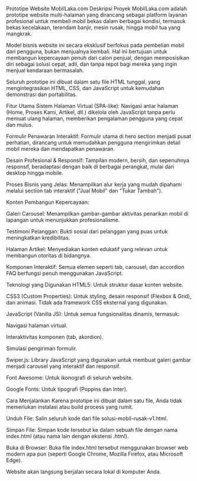 Prototipe Website MobilLaka.com
Deskripsi Proyek
MobilLaka.com adalah prototipe website multi-halaman yang dirancang sebagai platform layanan profesional untuk membeli mobil bekas dalam berbagai kondisi, termasuk bekas kecelakaan, terendam banjir, mesin rusak, hingga mobil tua yang mangkrak.

Model bisnis website ini secara eksklusif berfokus pada pembelian mobil dari pengguna, bukan menjualnya kembali. Hal ini bertujuan untuk membangun kepercayaan penuh dari calon penjual, dengan memposisikan diri sebagai solusi cepat, adil, dan tanpa repot bagi mereka yang ingin menjual kendaraan bermasalah.

Seluruh prototipe ini dibuat dalam satu file HTML tunggal, yang mengintegrasikan HTML, CSS, dan JavaScript untuk kemudahan demonstrasi dan portabilitas.

Fitur Utama
Sistem Halaman Virtual (SPA-like): Navigasi antar halaman (Home, Proses Kami, Artikel, dll.) dikelola oleh JavaScript tanpa perlu memuat ulang halaman, memberikan pengalaman pengguna yang cepat dan mulus.

Formulir Penawaran Interaktif: Formulir utama di hero section menjadi pusat perhatian, dirancang untuk memudahkan pengguna mengirimkan detail mobil mereka dan mendapatkan penawaran.

Desain Profesional & Responsif: Tampilan modern, bersih, dan sepenuhnya responsif, beradaptasi dengan baik di berbagai perangkat, mulai dari desktop hingga mobile.

Proses Bisnis yang Jelas: Menampilkan alur kerja yang mudah dipahami melalui section tab interaktif ("Jual Mobil" dan "Tukar Tambah").

Konten Pembangun Kepercayaan:

Galeri Carousel: Menampilkan gambar-gambar aktivitas penarikan mobil di lapangan untuk menunjukkan profesionalisme.

Testimoni Pelanggan: Bukti sosial dari pelanggan yang puas untuk meningkatkan kredibilitas.

Halaman Artikel: Menyediakan konten edukatif yang relevan untuk membangun otoritas di bidangnya.

Komponen Interaktif: Semua elemen seperti tab, carousel, dan accordion FAQ berfungsi penuh menggunakan JavaScript.

Teknologi yang Digunakan
HTML5: Untuk struktur dasar konten website.

CSS3 (Custom Properties): Untuk styling, desain responsif (Flexbox & Grid), dan animasi. Tidak ada framework CSS eksternal yang digunakan.

JavaScript (Vanilla JS): Untuk semua fungsionalitas dinamis, termasuk:

Navigasi halaman virtual.

Interaktivitas komponen (tab, akordion).

Simulasi pengiriman formulir.

Swiper.js: Library JavaScript yang digunakan untuk membuat galeri gambar menjadi carousel yang interaktif dan responsif.

Font Awesome: Untuk ikonografi di seluruh website.

Google Fonts: Untuk tipografi (Poppins dan Inter).

Cara Menjalankan
Karena prototipe ini dibuat dalam satu file, Anda tidak memerlukan instalasi atau build process yang rumit.

Unduh File: Salin seluruh kode dari file solusi-mobil-rusak-v1.html.

Simpan File: Simpan kode tersebut ke dalam sebuah file dengan nama index.html (atau nama lain dengan ekstensi .html).

Buka di Browser: Buka file index.html tersebut menggunakan browser web modern apa pun (seperti Google Chrome, Mozilla Firefox, atau Microsoft Edge).

Website akan langsung berjalan secara lokal di komputer Anda.